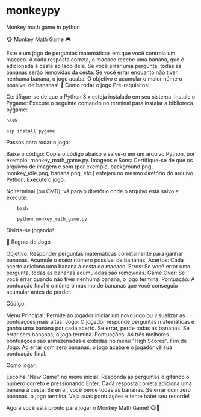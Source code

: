 # monkeypy
Monkey math game in python

🐵 Monkey Math Game 🎮

Este é um jogo de perguntas matemáticas em que você controla um macaco. A cada resposta correta, o macaco recebe uma banana, que é adicionada à cesta ao lado dele. Se você errar uma pergunta, todas as bananas serão removidas da cesta. Se você errar enquanto não tiver nenhuma banana, o jogo acaba. O objetivo é acumular o maior número possível de bananas!
📝 Como rodar o jogo
Pré-requisitos:

Certifique-se de que o Python 3.x esteja instalado em seu sistema.
Instale o Pygame: Execute o seguinte comando no terminal para instalar a biblioteca pygame:

    bash

    pip install pygame

Passos para rodar o jogo:

Baixe o código: Copie o código abaixo e salve-o em um arquivo Python, por exemplo, monkey_math_game.py.
Imagens e Sons: Certifique-se de que os arquivos de imagem e som (por exemplo, background.png, monkey_idle.png, banana.png, etc.) estejam no mesmo diretório do arquivo Python.
Execute o jogo:
        
No terminal (ou CMD), vá para o diretório onde o arquivo está salvo e execute:

        bash

        python monkey_math_game.py

Divirta-se jogando!

📖 Regras do Jogo

Objetivo: Responder perguntas matemáticas corretamente para ganhar bananas. Acumule o maior número possível de bananas.
Acertos: Cada acerto adiciona uma banana à cesta do macaco.
Erros: Se você errar uma pergunta, todas as bananas acumuladas são removidas.
Game Over: Se você errar quando não tiver nenhuma banana, o jogo termina.
Pontuação: A pontuação final é o número máximo de bananas que você conseguiu acumular antes de perder.

Código:

Menu Principal: Permite ao jogador iniciar um novo jogo ou visualizar as pontuações mais altas.
Jogo: O jogador responde perguntas matemáticas e ganha uma banana por cada acerto. Se errar, perde todas as bananas. Se errar sem bananas, o jogo termina.
Pontuações: As três melhores pontuações são armazenadas e exibidas no menu "High Scores".
Fim de Jogo: Ao errar com zero bananas, o jogo acaba e o jogador vê sua pontuação final.

Como jogar:

Escolha "New Game" no menu inicial.
Responda às perguntas digitando o número correto e pressionando Enter.
Cada resposta correta adiciona uma banana à cesta.
Se errar, você perde todas as bananas. Se errar com zero bananas, o jogo termina.
Veja suas pontuações e tente bater seu recorde!

Agora você está pronto para jogar o Monkey Math Game! 🐵🍌
